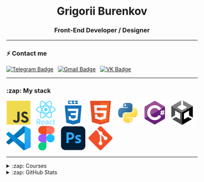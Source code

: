 <h1 align="center">Grigorii Burenkov</h1>
<h3 align="center">Front-End Developer / Designer</h3>

---

<h3 align="left">⚡ Contact me</h3>
<p id="badges">
  <a href="https://t.me/skv0rr"><img src="https://img.shields.io/badge/Telegram-blue?style=for-the-badge&logo=telegram&logoColor=white" alt="Telegram Badge" style="border: none;"/></a> &nbsp;
  <a href="mailto:skvorgrand@gmail.com"><img src="https://img.shields.io/badge/Gmail-D14836?style=for-the-badge&logo=gmail&logoColor=white" alt="Gmail Badge" style="border: none;"/></a> &nbsp;
  <a href="https://vk.com/skv0rr"><img src="https://img.shields.io/badge/VK-blue?style=for-the-badge&logo=vk&logoColor=white" alt="VK Badge" style="border: none;"/></a>
</p>

---

<h3 align="left">:zap: My stack</h3>
<div>
  <img src="https://github.com/devicons/devicon/blob/master/icons/javascript/javascript-original.svg" title="JavaScript" alt="JavaScript" width="64" height="64"/>&nbsp;
  <img src="https://github.com/devicons/devicon/blob/master/icons/react/react-original-wordmark.svg" title="React" alt="React" width="64" height="64"/>&nbsp;
  <img src="https://github.com/devicons/devicon/blob/master/icons/css3/css3-plain-wordmark.svg"  title="CSS3" alt="CSS" width="64" height="64"/>&nbsp;
  <img src="https://github.com/devicons/devicon/blob/master/icons/html5/html5-original.svg" title="HTML5" alt="HTML" width="64" height="64"/>&nbsp;
  <img src="https://github.com/devicons/devicon/blob/master/icons/python/python-original.svg" title="Python" alt="Python" width="64" height="64"/>&nbsp;
  <img src="https://github.com/devicons/devicon/blob/master/icons/csharp/csharp-original.svg" title="Csharp" alt="Csharp" width="64" height="64"/>&nbsp;
  <img src="https://github.com/devicons/devicon/blob/master/icons/unity/unity-original.svg" title="Unity" alt="Unity" width="64" height="64"/>&nbsp;
  <img src="https://github.com/devicons/devicon/blob/master/icons/vscode/vscode-original.svg" title="VScode" alt="VScode" width="64" height="64"/>&nbsp;
  <img src="https://github.com/devicons/devicon/blob/master/icons/figma/figma-original.svg" title="Figma" alt="Figma" width="64" height="64"/>&nbsp;
  <img src="https://github.com/devicons/devicon/blob/master/icons/photoshop/photoshop-original.svg" title="Photoshop" alt="Photoshop" width="64" height="64"/>&nbsp;
  <img src="https://github.com/devicons/devicon/blob/master/icons/git/git-original.svg" title="Git" **alt="Git" width="64" height="64"/>
</div>

---

<div>
  <details>
    <summary>:zap: Courses</summary>
    <h4>2023: Cambridge English Language Enhancement Pre-C1 | English School #1 Irina's Gromova</h4>
  </details>
</div>

<div>
  <details>
    <summary>:zap: GitHub Stats</summary>
    <img align="left" alt="Grigorii's GitHub Stats" src="https://github-readme-stats.vercel.app/api?username=skv0r&show_icons=true&hide_border=false&title_color=ff652f&icon_color=FFE640&bg_color=151515&text_color=ffffff&border_color=0c1a25" />
    <a align="right" href="https://git.io/streak-stats"><img src="https://streak-stats.demolab.com/?user=skv0r&theme=dark&hide_border=true&date_format=j%20M%5B%20Y%5D&card_width=467" alt="GitHub Streak" /></a>
  </details>
</div>
